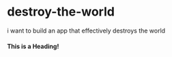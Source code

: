 # destroy-the-world
i want to build an app that effectively destroys the world 


#### This is a Heading! 
